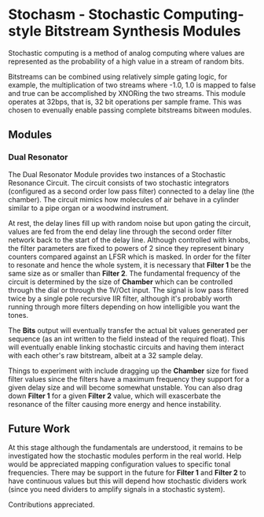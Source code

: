 
# Stochasm - Stochastic Computing-style Bitstream Synthesis Modules

Stochastic computing is a method of analog computing where values are represented as the probability of a high value in a stream of random bits.

Bitstreams can be combined using relatively simple gating logic, for example, the multiplication of two streams where -1.0, 1.0 is mapped to false and true can be accomplished by XNORing the two streams. This module operates at 32bps, that is, 32 bit operations per sample frame. This was chosen to evenually enable passing complete bitstreams bitween modules.

## Modules

### Dual Resonator

The Dual Resonator Module provides two instances of a Stochastic Resonance Circuit. The circuit consists of two stochastic integrators (configured as a second order low pass filter) connected to a delay line (the chamber). The circuit mimics how molecules of air behave in a cylinder similar to a pipe organ or a woodwind instrument.

At rest, the delay lines fill up with random noise but upon gating the circuit, values are fed from the end delay line through the second order filter network back to the start of the delay line. Although controlled with knobs, the filter parameters are fixed to powers of 2 since they represent binary counters compared against an LFSR which is masked. In order for the filter to resonate and hence the whole system, it is necessary that **Filter 1** be the same size as or smaller than **Filter 2**. The fundamental frequency of the circuit is determined by the size of **Chamber** which can be controlled through the dial or through the 1V/Oct input. The signal is low pass filtered twice by a single pole recursive IIR filter, although it's probably worth running through more filters depending on how intelligible you want the tones.

The **Bits** output will eventually transfer the actual bit values generated per sequence (as an int written to the field instead of the required float). This will eventually enable linking stochastic circuits and having them interact with each other's raw bitstream, albeit at a 32 sample delay.

Things to experiment with include dragging up the **Chamber** size for fixed filter values since the filters have a maximum frequency they support for a given delay size and will become somewhat unstable. You can also drag down **Filter 1** for a given **Filter 2** value, which will exascerbate the resonance of the filter causing more energy and hence instability.

## Future Work

At this stage although the fundamentals are understood, it remains to be investigated how the stochastic modules perform in the real world. Help would be appreciated mapping configuration values to specific tonal frequencies. There may be support in the future for **Filter 1** and **Filter 2** to have continuous values but this will depend how stochastic dividers work (since you need dividers to amplify signals in a stochastic system).

Contributions appreciated.
